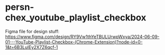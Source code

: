# persn-chex_youtube_playlist_checkbox

Figma file for design stuff:
https://www.figma.com/design/RY9Vw1thYeTBULUrwpWxya/2024-06-09-01---YouTube-Playlist-Checkbox-(Chrome-Extension)?node-id=0-1&t=6B3LuIEy2X7Z6qcf-1